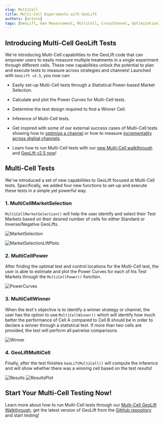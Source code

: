 ```yaml
---
slug: MultiCell
title: Multi-Cell Experiments with GeoLift
authors: [arturo]
tags: [GeoLift, Geo Measurement, MultiCell, CrossChannel, Optimization]
---
```


## Introducing Multi-Cell GeoLift Tests

We're introducing Multi-Cell capabilities to the GeoLift code that can empower users to easily measure multiple treatments in a single experiment through different cells. These new capabilities unlock the potential to plan and execute tests to measure across strategies and channels! Launched with `GeoLift v2.5`, you now can:

- Easily set-up Multi-Cell tests through a Statistical Power-based Market Selection.

- Calculate and plot the Power Curves for Multi-Cell tests.

- Determine the test design required to find a Winner Cell.

- Inference of Multi-Cell tests.

- Get inspired with some of our external success cases of Multi-Cell tests showing how to [optimize a channel](https://www.facebook.com/business/success/ruffles-mexico?locale=es_LA) or how to measure [incrementality across digitial channels](https://www.facebook.com/business/success/3-liverpool?locale=es_LA).

- Learn how to run Multi-Cell tests with our [new Multi-Cell walkthrough](https://facebookincubator.github.io/GeoLift/docs/GettingStarted/MultiCellWalkthrough) and [GeoLift v2.5 now](https://github.com/facebookincubator/GeoLift/)!


## Multi-Cell Tests

We've introduced a set of new capabilities to GeoLift focused at Multi-Cell tests. Specifically, we added four new functions to set-up and execute these tests in a simple yet powerful way.

### 1. MultiCellMarketSelection
`MultiCellMarketSelection()` will help the user identify and select their Test Markets based on their desired number of cells for either Standard or Inverse/Negative GeoLifts.

![MarketSelection](https://github.com/facebookincubator/GeoLift/blob/main/website/static/img/MultiCellBlog1.jpg?raw=true)

![MarketSelectionLiftPlots](https://github.com/facebookincubator/GeoLift/blob/main/website/static/img/MultiCellBlog2.jpg?raw=true)

### 2. MultiCellPower
After finding the optimal test and control locations for the Multi-Cell test, the user is able to estimate and plot the Power Curves for each of his Test Markets through the `MultiCellPower()` function.

![PowerCurves](https://github.com/facebookincubator/GeoLift/blob/main/website/static/img/MultiCellBlog3.jpg?raw=true)

### 3. MultiCellWinner
When the test's objective is to identify a winner strategy or channel, the user has the option to use `MultiCellWinner()` which will identify how much better the performance of Cell A compared to Cell B should be in order to declare a winner through a statistical test. If more than two cells are provided, the test will perform all pairwise comparisons.

![Winner](https://github.com/facebookincubator/GeoLift/blob/main/website/static/img/MultiCellBlog4.jpg?raw=true)

### 4. GeoLiftMultiCell
Finally, after the test finishes `GeoLiftMultiCell()` will compute the inference and will show whether there was a winning cell based on the test results!

![Results](https://github.com/facebookincubator/GeoLift/blob/main/website/static/img/MultiCellBlog5.jpg?raw=true)
![ResultsPlot](https://github.com/facebookincubator/GeoLift/blob/main/website/static/img/MultiCellBlog6.jpg?raw=true)

## Start Your Multi-Cell Testing Now!
Learn more about how to run Multi-Cell tests through our [Multi-Cell GeoLift Walkthrough](https://facebookincubator.github.io/GeoLift/docs/GettingStarted/MultiCellWalkthrough), get the latest version of GeoLift from the [GitHub repository](https://github.com/facebookincubator/GeoLift/) and start testing!
